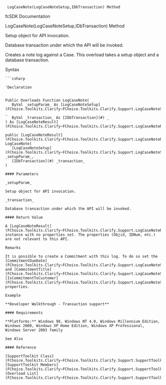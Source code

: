 ﻿     LogCaseNote(LogCaseNoteSetup,IDbTransaction) Method                                                   

fcSDK Documentation

LogCaseNote(LogCaseNoteSetup,IDbTransaction) Method

Setup object for API invocation.

Database transaction under which the API will be invoked.

Creates a note log against a Case. This overload takes a setup object and a database transaction.

Syntax

```vbnet
```csharp

'Declaration
 

Public Overloads Function LogCaseNote( _
   ByVal _setupParam_ As [LogCaseNoteSetup](FChoice.Toolkits.Clarify~FChoice.Toolkits.Clarify.Support.LogCaseNoteSetup.md), _
   ByVal _transaction_ As [IDbTransaction](#) _
) As [LogCaseNoteResult](FChoice.Toolkits.Clarify~FChoice.Toolkits.Clarify.Support.LogCaseNoteResult.md)

public [LogCaseNoteResult](FChoice.Toolkits.Clarify~FChoice.Toolkits.Clarify.Support.LogCaseNoteResult.md) LogCaseNote( 
   [LogCaseNoteSetup](FChoice.Toolkits.Clarify~FChoice.Toolkits.Clarify.Support.LogCaseNoteSetup.md) _setupParam_,
   [IDbTransaction](#) _transaction_
)

#### Parameters

_setupParam_

Setup object for API invocation.

_transaction_

Database transaction under which the API will be invoked.

#### Return Value

A [LogCaseNoteResult](FChoice.Toolkits.Clarify~FChoice.Toolkits.Clarify.Support.LogCaseNoteResult.md) instance with no properties set. The properties (Objid, IDNum, etc.) are not relevant to this API.

Remarks

It is possible to create a Commitment with this log. To do so set the [CommitmentDueDate](FChoice.Toolkits.Clarify~FChoice.Toolkits.Clarify.Support.LogCaseNoteSetup~CommitmentDueDate.md) and [CommitmentTitle](FChoice.Toolkits.Clarify~FChoice.Toolkits.Clarify.Support.LogCaseNoteSetup~CommitmentTitle.md) and [IsCommitmentToCustomer](FChoice.Toolkits.Clarify~FChoice.Toolkits.Clarify.Support.LogCaseNoteSetup~IsCommitmentToCustomer.md) properties.

Example

**Developer Walkthrough - Transaction support**

#### Requirements

**Platforms:** Windows 98, Windows NT 4.0, Windows Millennium Edition, Windows 2000, Windows XP Home Edition, Windows XP Professional, Windows Server 2003 family

See Also

#### Reference

[SupportToolkit Class](FChoice.Toolkits.Clarify~FChoice.Toolkits.Clarify.Support.SupportToolkit.md)  
[SupportToolkit Members](FChoice.Toolkits.Clarify~FChoice.Toolkits.Clarify.Support.SupportToolkit_members.md)  
[Overload List](FChoice.Toolkits.Clarify~FChoice.Toolkits.Clarify.Support.SupportToolkit~LogCaseNote.md)